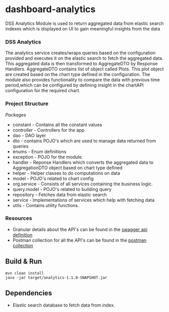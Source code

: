 

# dashboard-analytics


DSS Analytics Module is used to return aggregated data from elastic search indexes which is displayed on UI to gain meaningful insights from the data

### DSS Analytics 
The analytics service creates/wraps queries based on the configuration provided and executes it on the elastic search to fetch the aggregated data.
This aggregated data is then transformed to AggregateDTO by Response Handlers. AggregateDTO contains list of object called Plots. This plot object are created based on the chart type defined in the configuration. The module also provides functionality to compare the data with previous time period,which can be configured 
by defining insight in the chartAPI configuration for the required chart.




### Project Structure 
*Packages*
 - constant - Contains all the constant values
 - controller - Controllers for the app.
 - dao - DAO layer
 - dto - contains POJO's which are used to manage data returned from queries
 - enums - Enum definitions
 - exception - POJO for the module.
 - handler - Reponse Handlers which converts the aggregated data to AggregationDTO object based on chart type defined
 - helper - Helper classes to do computations on data
 - model - POJO's related to chart config
 - org.service - Consists of all services containing the business logic.
 - query.model - POJO's related to building query
 - repository - Fetches data from elastic search
 - service - Implementations of services which help with fetching data
 - utils - Contains utility functions.


### Resources
- Granular details about the API's can be found in the [swagger api definition](https://raw.githubusercontent.com/upyog/UPYOG/master/business-services/Docs/dss-dashboard/DSS%20Analytics%20Dashboard%20YAML%20Spec%201.0.0.yaml)
- Postman collection for all the API's can be found in the [postman collection](https://api.postman.com/collections/23419225-27e44c83-6e4b-4308-b231-1fb02ccb57eb?access_key=PMAT-01GTKJBA7MF0KNQJ8MJ4WAF9G1)


## Build & Run


    mvn clean install
    java -jar target/analytics-1.1.0-SNAPSHOT.jar


## Dependencies


- Elastic search database to fetch data from index.



